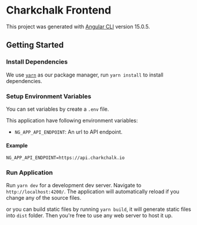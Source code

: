 # Charkchalk Frontend

This project was generated with [Angular CLI](https://github.com/angular/angular-cli) version 15.0.5.

## Getting Started

### Install Dependencies

We use [`yarn`](https://yarnpkg.com/getting-started/install) as our package manager, run `yarn install` to install dependencies.

### Setup Environment Variables

You can set variables by create a `.env` file.

This application have following environment variables:

- `NG_APP_API_ENDPOINT`: An url to API endpoint.

#### Example

```text
NG_APP_API_ENDPOINT=https://api.charkchalk.io
```

### Run Application

Run `yarn dev` for a development dev server. Navigate to `http://localhost:4200/`. The application will automatically reload if you change any of the source files.

or you can build static files by running `yarn build`, it will generate static files into `dist` folder. Then you're free to use any web server to host it up.
